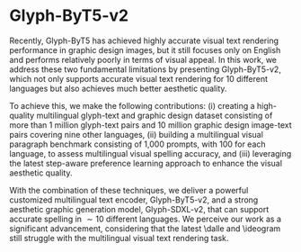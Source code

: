 # Glyph-ByT5-v2

Recently, Glyph-ByT5 has achieved highly accurate visual text rendering performance in graphic design images, but it still focuses only on English and performs relatively poorly in terms of visual appeal. In this work, we address these two fundamental limitations by presenting Glyph-ByT5-v2, which not only supports accurate visual text rendering for 10 different languages but also achieves much better aesthetic quality.


To achieve this, we make the following contributions: (i) creating a high-quality multilingual glyph-text and graphic design dataset consisting of more than 1 million glyph-text pairs and 10 million graphic design image-text pairs covering nine other languages, (ii) building a multilingual visual paragraph benchmark consisting of 1,000 prompts, with 100 for each language, to assess multilingual visual spelling accuracy, and (iii) leveraging the latest step-aware preference learning approach to enhance the visual aesthetic quality.


With the combination of these techniques, we deliver a powerful customized multilingual text encoder, Glyph-ByT5-v2, and a strong aesthetic graphic generation model, Glyph-SDXL-v2, that can support accurate spelling in $\sim10$ different languages. We perceive our work as a significant advancement, considering that the latest \dalle and \ideogram still struggle with the multilingual visual text rendering task.
